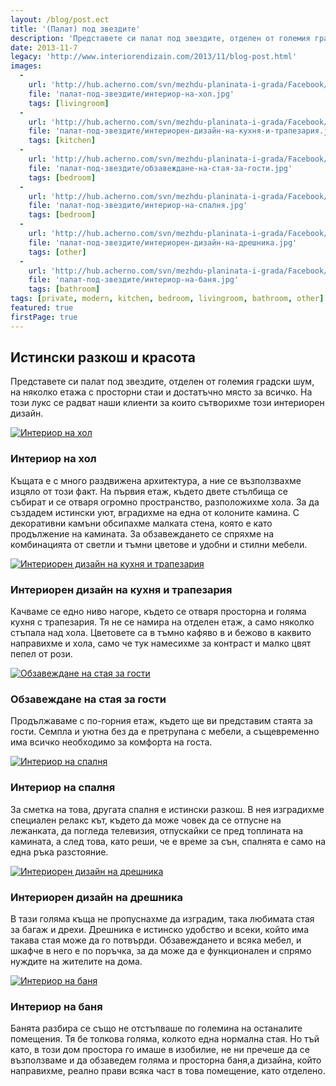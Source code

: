 ```yaml
---
layout: /blog/post.ect
title: '(Палат) под звездите'
description: 'Представете си палат под звездите, отделен от големия градски шум, на няколко етажа с просторни стаи и достатъчно място за всичко. На този лукс се радват наши клиенти за които сътворихме този интериорен дизайн.'
date: 2013-11-7
legacy: 'http://www.interiorendizain.com/2013/11/blog-post.html'
images:
  -
    url: 'http://hub.acherno.com/svn/mezhdu-planinata-i-grada/Facebook/01-h_f.jpg'
    file: 'палат-под-звездите/интериор-на-хол.jpg'
    tags: [livingroom]
  -
    url: 'http://hub.acherno.com/svn/mezhdu-planinata-i-grada/Facebook/05-h_f.jpg'
    file: 'палат-под-звездите/интериорен-дизайн-на-кухня-и-трапезария.jpg'
    tags: [kitchen]
  -
    url: 'http://hub.acherno.com/svn/mezhdu-planinata-i-grada/Facebook/22-g_f.jpg'
    file: 'палат-под-звездите/обзавеждане-на-стая-за-гости.jpg'
    tags: [bedroom]
  -
    url: 'http://hub.acherno.com/svn/mezhdu-planinata-i-grada/Facebook/36-s_f.jpg'
    file: 'палат-под-звездите/интериор-на-спалня.jpg'
    tags: [bedroom]
  -
    url: 'http://hub.acherno.com/svn/mezhdu-planinata-i-grada/Facebook/26.1-d.jpg'
    file: 'палат-под-звездите/интериорен-дизайн-на-дрешника.jpg'
    tags: [other]
  - 
    url: 'http://hub.acherno.com/svn/mezhdu-planinata-i-grada/Facebook/38.11-b.jpg'
    file: 'палат-под-звездите/интериор-на-баня.jpg'
    tags: [bathroom]
tags: [private, modern, kitchen, bedroom, livingroom, bathroom, other]
featured: true
firstPage: true
---
```

## **Истински разкош** и **красота**
Представете си палат под звездите, отделен от големия градски шум, на няколко етажа с просторни стаи и достатъчно място за всичко. На този лукс се радват наши клиенти за които сътворихме този интериорен дизайн.

[![Интериор на хол](палат-под-звездите/интериор-на-хол.jpg)](http://acherno.bg/интериорен-дизайн/къща/между-планината-и-града/интериорен-дизайн.html)
### Интериор на **хол**

Къщата е с много раздвижена архитектура, а ние се възползвахме изцяло от този факт. На първия етаж, където двете стълбища се събират и се отваря огромно пространство, разположихме хола. За да създадем истински уют, вградихме на една от колоните камина. С декоративни камъни обсипахме малката стена, която е като продължение на камината. За обзавеждането се спряхме на комбинацията от светли и тъмни цветове и удобни и стилни мебели.

[![Интериорен дизайн на кухня и трапезария](палат-под-звездите/интериорен-дизайн-на-кухня-и-трапезария.jpg)](http://acherno.bg/интериорен-дизайн/къща/между-планината-и-града/интериорен-дизайн.html)
### Интериорен дизайн на **кухня и трапезария**

Качваме се едно ниво нагоре, където се отваря просторна и голяма кухня с трапезария. Тя не се намира на отделен етаж, а само няколко стъпала над хола. Цветовете са в тъмно кафяво в и бежово в каквито направихме и хола, само че тук намесихме за контраст и малко цвят пепел от рози.

[![Обзавеждане на стая за гости](палат-под-звездите/обзавеждане-на-стая-за-гости.jpg)](http://acherno.bg/интериорен-дизайн/къща/между-планината-и-града/интериорен-дизайн.html)
### Обзавеждане на **стая за гости**

Продължаваме с по-горния етаж, където ще ви представим стаята за гости. Семпла и уютна без да е претрупана с мебели, а същевременно има всичко необходимо за комфорта на госта.

[![Интериор на спалня](палат-под-звездите/интериор-на-спалня.jpg)](http://acherno.bg/интериорен-дизайн/къща/между-планината-и-града/интериорен-дизайн.html)
### Интериор на **спалня**

За сметка на това, другата спалня е истински разкош. В нея изградихме специален релакс кът, където да може човек да се отпусне на лежанката, да погледа телевизия, отпускайки се пред топлината на камината, а след това, като реши, че е време за сън, спалнята е само на една ръка разстояние.

[![Интериорен дизайн на дрешника](палат-под-звездите/интериорен-дизайн-на-дрешника.jpg)](http://acherno.bg/интериорен-дизайн/къща/между-планината-и-града/интериорен-дизайн.html)
### Интериорен дизайн на **дрешника**

В тази голяма къща не пропуснахме да изградим, така любимата стая за багаж и дрехи. Дрешника е истинско удобство и всеки, който има такава стая може да го потвърди. Обзавеждането и всяка мебел, и шкафче в него е по поръчка, за да може да е функционален и спрямо нуждите на жителите на дома.

[![Интериор на баня](палат-под-звездите/интериор-на-баня.jpg)](http://acherno.bg/интериорен-дизайн/къща/между-планината-и-града/интериорен-дизайн.html)
### Интериор на **баня**

Банята разбира се също не отстъпваше по големина на останалите помещения. Тя бе толкова голяма, колкото една нормална стая. Но тъй като, в този дом простора го имаше в изобилие, не ни пречеше да се възползваме и да обзаведем голяма и просторна баня,а дизайна, който направихме, реално прави всяка част в това помещение, като отделено.